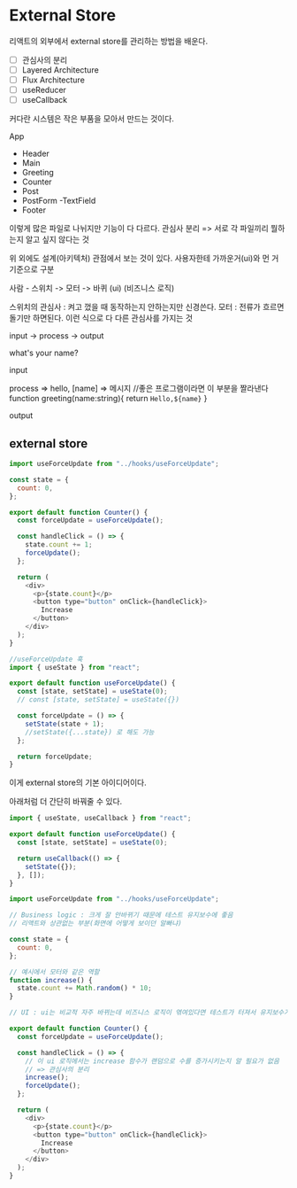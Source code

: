 # External Store

리액트의 외부에서 external store를 관리하는 방법을 배운다.

- [ ] 관심사의 분리
- [ ] Layered Architecture
- [ ] Flux Architecture
- [ ] useReducer
- [ ] useCallback

커다란 시스템은 작은 부품을 모아서 만드는 것이다.

App

- Header
- Main
- Greeting
- Counter
- Post
- PostForm
  -TextField
- Footer

이렇게 많은 파일로 나뉘지만 기능이 다 다르다.
관심사 분리 => 서로 각 파일끼리 뭘하는지 알고 싶지 않다는 것

위 외에도 설계(아키텍처) 관점에서 보는 것이 있다.
사용자한테 가까운거(ui)와 먼 거 기준으로 구분

사람 - 스위치 -> 모터 -> 바퀴
(ui) (비즈니스 로직)

스위치의 관심사 : 켜고 껐을 때 동작하는지 안하는지만 신경쓴다.
모터 : 전류가 흐르면 돌기만 하면된다.
이런 식으로 다 다른 관심사를 가지는 것

input -> process -> output

what's your name?

input

process => hello, [name] => 메시지
//좋은 프로그램이라면 이 부분을 짤라낸다
function greeting(name:string){
return `Hello,${name}`
}

output

## external store

```javascript
import useForceUpdate from "../hooks/useForceUpdate";

const state = {
  count: 0,
};

export default function Counter() {
  const forceUpdate = useForceUpdate();

  const handleClick = () => {
    state.count += 1;
    forceUpdate();
  };

  return (
    <div>
      <p>{state.count}</p>
      <button type="button" onClick={handleClick}>
        Increase
      </button>
    </div>
  );
}
```

```javascript
//useForceUpdate 훅
import { useState } from "react";

export default function useForceUpdate() {
  const [state, setState] = useState(0);
  // const [state, setState] = useState({})

  const forceUpdate = () => {
    setState(state + 1);
    //setState({...state}) 로 해도 가능
  };

  return forceUpdate;
}
```

이게 external store의 기본 아이디어이다.

아래처럼 더 간단히 바꿔줄 수 있다.

```javascript
import { useState, useCallback } from "react";

export default function useForceUpdate() {
  const [state, setState] = useState(0);

  return useCallback(() => {
    setState({});
  }, []);
}
```

```javascript
import useForceUpdate from "../hooks/useForceUpdate";

// Business logic : 크게 잘 안바뀌기 때문에 테스트 유지보수에 좋음
// 리액트와 상관없는 부분(화면에 어떻게 보이던 알빠냐)

const state = {
  count: 0,
};

// 예시에서 모터와 같은 역할
function increase() {
  state.count += Math.random() * 10;
}

// UI : ui는 비교적 자주 바뀌는데 비즈니스 로직이 엮여있다면 테스트가 터져서 유지보수가 힘듬.

export default function Counter() {
  const forceUpdate = useForceUpdate();

  const handleClick = () => {
    // 이 ui 로직에서는 increase 함수가 랜덤으로 수를 증가시키는지 알 필요가 없음
    // => 관심사의 분리
    increase();
    forceUpdate();
  };

  return (
    <div>
      <p>{state.count}</p>
      <button type="button" onClick={handleClick}>
        Increase
      </button>
    </div>
  );
}
```
